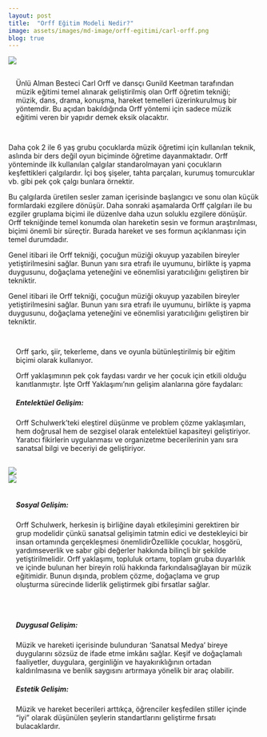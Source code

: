 ```yaml
---
layout: post
title:  "Orff Eğitim Modeli Nedir?"
image: assets/images/md-image/orff-egitimi/carl-orff.png
blog: true
---
```

<section>
    <div class="container">
        <div class="row">
            <div class="col-md-6 text-center my-auto">
              <img src="{{ site.baseurl }}/assets/images/md-image/orff-egitimi/carl-orff.png">
            </div>
            <div class="col-md-6 my-auto" style="margin: 0px;padding: 15px;">
                <p>Ünlü Alman Besteci Carl Orff ve dansçı Gunild Keetman tarafından müzik eğitimi temel alınarak geliştirilmiş olan Orff öğretim tekniği; müzik, dans, drama, konuşma, hareket temelleri üzerinkurulmuş bir yöntemdir. Bu açıdan bakıldığında
                    Orff yöntemi için sadece müzik eğitimi veren bir yapıdır demek eksik olacaktır.<br></p>
            </div>
        </div>
        <div class="row">
            <div class="col">
                <p>Daha çok 2 ile 6 yaş grubu çocuklarda müzik öğretimi için kullanılan teknik, aslında bir ders değil oyun biçiminde öğretime dayanmaktadır. Orff yönteminde ilk kullanılan çalgılar standarolmayan yani çocukların keşfettikleri çalgılardır.
                    İçi boş şişeler, tahta parçaları, kurumuş tomurcuklar vb. gibi pek çok çalgı bunlara örnektir.<br></p>
                <p>Bu çalgılarda üretilen sesler zaman içerisinde başlangıcı ve sonu olan küçük formlardaki ezgilere dönüşür. Daha sonraki aşamalarda Orff çalgıları ile bu ezgiler gruplama biçimi ile düzenlve daha uzun soluklu ezgilere dönüşür. Orff
                    tekniğinde temel konumda olan hareketin sesin ve formun araştırılması, biçimi önemli bir süreçtir. Burada hareket ve ses formun açıklanması için temel durumdadır.<br></p>
                <p>Genel itibari ile Orff tekniği, çocuğun müziği okuyup yazabilen bireyler yetiştirilmesini sağlar. Bunun yanı sıra etrafı ile uyumunu, birlikte iş yapma duygusunu, doğaçlama yeteneğini ve eönemlisi yaratıcılığını geliştiren bir tekniktir.<br></p>
                <p>Genel itibari ile Orff tekniği, çocuğun müziği okuyup yazabilen bireyler yetiştirilmesini sağlar. Bunun yanı sıra etrafı ile uyumunu, birlikte iş yapma duygusunu, doğaçlama yeteneğini ve eönemlisi yaratıcılığını geliştiren bir tekniktir.<br></p>
            </div>
        </div>
        <div class="row">
            <div class="col-md-6 my-auto" style="margin: 0px;padding: 15px;">
                <p>Orff şarkı, şiir, tekerleme, dans ve oyunla bütünleştirilmiş bir eğitim biçimi olarak kullanıyor.<br></p>
                <p>Orff yaklaşımının pek çok faydası vardır ve her çocuk için etkili olduğu kanıtlanmıştır. İşte Orff Yaklaşımı’nın gelişim alanlarına göre faydaları:<br></p>
                <h5><strong>Entelektüel Gelişim:</strong><br></h5>
                <p>Orff Schulwerk’teki eleştirel düşünme ve problem çözme yaklaşımları, hem doğrusal hem de sezgisel olarak entelektüel kapasiteyi geliştiriyor. Yaratıcı fikirlerin uygulanması ve organizetme becerilerinin yanı sıra sanatsal bilgi ve
                    beceriyi de geliştiriyor.<br></p>
            </div>
            <div class="col-md-6 text-center my-auto">
              <img src="{{ site.baseurl }}/assets/images/md-image/orff-egitimi/orff-ic-1.png">
            </div>
        </div>
        <div class="row">
            <div class="col-md-6 text-center my-auto">
              <img src="{{ site.baseurl }}/assets/images/md-image/orff-egitimi/orff-ic-2.png">
            </div>
            <div class="col-md-6 my-auto" style="margin: 0px;padding: 15px;">
                <h5><strong>Sosyal Gelişim:</strong><br></h5>
                <p>Orff Schulwerk, herkesin iş birliğine dayalı etkileşimini gerektiren bir grup modelidir çünkü sanatsal gelişimin tatmin edici ve destekleyici bir insan ortamında gerçekleşmesi önemlidirÖzellikle çocuklar, hoşgörü, yardımseverlik
                    ve sabır gibi değerler hakkında bilinçli bir şekilde yetiştirilmelidir. Orff yaklaşımı, topluluk ortamı, toplam gruba duyarlılık ve içinde bulunan her bireyin rolü hakkında farkındalısağlayan bir müzik eğitimidir. Bunun dışında,
                    problem çözme, doğaçlama ve grup oluşturma sürecinde liderlik geliştirmek gibi fırsatlar sağlar.<br></p>
            </div>
        </div>
        <div class="row">
            <div class="col-md-12 my-auto" style="margin: 0px;padding: 15px;">
                <h5><strong>Duygusal Gelişim:</strong><br></h5>
                <p>Müzik ve hareketi içerisinde bulunduran ‘Sanatsal Medya’ bireye duygularını sözsüz de ifade etme imkânı sağlar. Keşif ve doğaçlamalı faaliyetler, duygulara, gerginliğin ve hayakırıklığının ortadan kaldırılmasına ve benlik saygısını
                    artırmaya yönelik bir araç olabilir.<br></p>
                <h5><strong>Estetik Gelişim:</strong><br></h5>
                <p>Müzik ve hareket becerileri arttıkça, öğrenciler keşfedilen stiller içinde “iyi” olarak düşünülen şeylerin standartlarını geliştirme fırsatı bulacaklardır.<br></p>
            </div>
        </div>
    </div>
</section>
